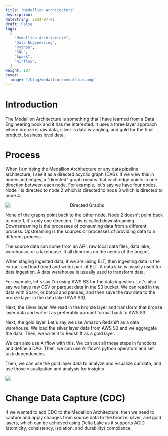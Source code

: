 ```yaml
---
title: "Medallion Architecture"
description:
dateString: 2024-07-01
draft: False
tags:
  [
    "Medallion Architecture",
    "Data Engineering",
    "Python",
    "SQL",
    "Spark",
    "Airflow",
  ]
weight: 107
cover:
  image: "/blog/medallion/medallion.png"
---
```


# Introduction

The Medallion Architecture is something that I have learned from a Data Engineering book and it has me interested. It uses a three layer approach where bronze is raw data, silver is data wrangling, and gold for the final product, business level data.

# Process

When I am doing the Medallion Architecture or any data pipeline architecture, I see it as a directed acyclic graph (DAG). If we view this in nodes and edges, a "directed" graph means that each edge points in one direction between each node. For example, let's say we have four nodes. Node 1 is directed to node 2 which is directed to node 3 which is directed to node 4.

<div style="text-align: center;">
  <img src="/blog/medallion/directed_graphs.png" alt="Directed Graphs" style="display: block; margin-left: auto; margin-right: auto;">
</div>

None of the graphs point back to the other node. Node 2 doesn't point back to node 1, it's only one direction. This is called downstreaming. Downstreaming is the processes of consuming data from a different process. Upstreaming is the sources or processes of providing data to a different process.

The source data can come from an API, raw local data files, data lake, warehouse, or a lakehouse. It all depends on the needs of the project.

When staging ingested data, if we are using ELT, then ingesting data is the extract and load (read and write) part of ELT. A data lake is usually used for data ingestion. A data warehouse is usually used to transform data.

For example, let's say I'm using AWS S3 for the data ingestion. Let's also say we have raw CSV or parquet data in the S3 bucket. We can read in the data with Spark, or boto3 and pandas, and then save the raw data to the bronze layer in the data lake (AWS S3).

Next, the silver layer. We read in the bronze layer and transform that bronze layer data and write it as preferably parquet format back to AWS S3.

Next, the gold layer. Let's say we use Amazon Redshift as a data warehouse. We load the silver layer data from AWS S3 and we aggregate the data. Then, we write it to Redshift as a gold layer.

We can also use Airflow with this. We can put all those steps in functions and define a DAG. Then, we can use Airflow's python operators and set task dependencies.

Then, we can use the gold layer data to analyze and visualize our data, and use those visualization and analysis for insights.

![](/blog/medallion/medallion2.png)

# Change Data Capture (CDC)

If we wanted to add CDC to the Medallion Architecture, then we need to capture and apply changes from source data to the bronze, silver, and gold layers, which can be achieved using Delta Lake as it supports ACID (atomicity, consistency, isolation, and durability) compliance,
